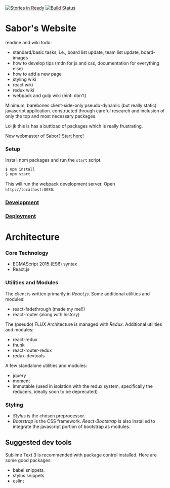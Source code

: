 [![Stories in Ready](https://badge.waffle.io/sunyang713/sabor-website.png?label=ready&title=Ready)](https://waffle.io/sunyang713/sabor-website)
[![Build Status](https://travis-ci.org/sunyang713/sabor-website.svg?branch=master)](https://travis-ci.org/sunyang713/sabor-website)

# Sabor's Website

readme and wiki todo: 
 - standard/basic tasks, i.e., board list update, team list update, board-images
 - how to develop tips (mdn for js and css, documentation for everything else)
 - how to add a new page
 - styling wiki
 - react wiki
 - redux wiki
 - webpack and gulp wiki (hint: don't)

Minimum, barebones client-side-only pseudo-dynamic (but really static) javascript application. constructed through careful research and inclusion of only the top and most necessary packages.

Lol jk this is has a buttload of packages which is really frustrating.

New webmaster of Sabor? [Start here!](https://github.com/sunyang713/sabor-website/wiki/Getting-Started)


### Setup


Install npm packages and run the `start` script.
```bash
$ npm install
$ npm start
```

This will run the webpack development server. Open `http://localhost:8080`.

### [Development](https://github.com/sunyang713/sabor-website/wiki/Getting-Started#making-changes)

### [Deployment](https://github.com/sunyang713/sabor-website/wiki/Deployment)


# Architecture

### Core Technology
 - ECMAScript 2015 (ES6) syntax
 - React.js


### Utilities and Modules
The client is written primarily in *React.js*. Some additional utilities and modules:
 - react-fadethrough (made my me!!)
 - react-router (along with history)

The (pseudo) FLUX Architecture is managed with *Redux*. Additional utilities and modules:
 - react-redux
 - thunk
 - react-router-redux
 - redux-devtools

A few standalone utilities and modules:
 - jquery
 - moment
 - immutable (used in isolation with the redux system, specifically the reducers, ideally soon to be deprecated)


### Styling
 - *Stylus* is the chosen preprocessor.
 - *Bootstrap* is the CSS framework. *React-Bootstrap* is also installed to integrate the javascript portion of bootstrap as modules.


## Suggested dev tools
Sublime Text 3 is recommended with package control installed. Here are some good packages:
 - babel snippets.
 - stylus snippets
 - eslint





